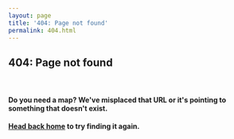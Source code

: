 ```yaml
---
layout: page
title: '404: Page not found'
permalink: 404.html
---
```


## 404: Page not found

<br>

#### Do you need a map? We've misplaced that URL or it's pointing to something that doesn't exist. 

<h4><a href="{{ site.baseurl }}/">Head back home</a> to try finding it again.</h4>

